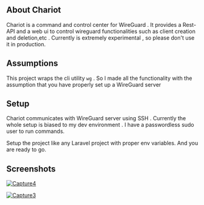 ## About Chariot

Chariot is a command and control center for WireGuard . It provides a Rest-API and a web ui to control wireguard functionalities such as client creation and deletion,etc . Currently is extremely experimental , so please don't use it in production. 


## Assumptions

This project wraps the cli utility `wg` . So I made all the functionality with the assumption that you have properly set up a WireGuard server

## Setup
 
Chariot communicates with WireGuard server using SSH . Currently the whole setup is biased to my dev environment . I have a passwordless sudo user to run commands.

Setup the project like any Laravel project with proper env variables. And you are ready to go.
 
## Screenshots

<a href="https://ibb.co/WHb27LC"><img src="https://i.ibb.co/ZfnMv09/Capture4.png" alt="Capture4" border="0"></a>

<a href="https://ibb.co/5WqG4Sx"><img src="https://i.ibb.co/XZmjLKk/Capture3.png" alt="Capture3" border="0"></a>

